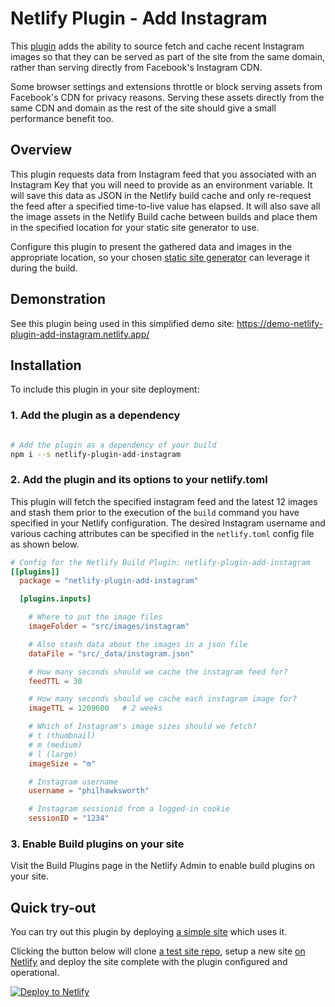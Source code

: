 # Netlify Plugin - Add Instagram

This [plugin](https://www.netlify.com/build/plugins-beta?utm_source=github&utm_medium=plugin-addinstagram-pnh&utm_campaign=devex) adds the ability to source fetch and cache recent Instagram images so that they can be served as part of the site from the same domain, rather than serving directly from Facebook's Instagram CDN.

Some browser settings and extensions throttle or block serving assets from Facebook's CDN for privacy reasons. Serving these assets directly from the same CDN and domain as the rest of the site should give a small performance benefit too.

## Overview

This plugin requests data from Instagram feed that you associated with an Instagram Key that you will need to provide as an environment variable. It will save this data as JSON in the Netlify build cache and only re-request the feed after a specified time-to-live value has elapsed. It will also save all the image assets in the Netlify Build cache between builds and place them in the specified location for your static site generator to use.

Configure this plugin to present the gathered data and images in the appropriate location, so your chosen [static site generator](https://www.netlify.com/blog/2020/04/14/what-is-a-static-site-generator-and-3-ways-to-find-the-best-one/?utm_source=github&utm_medium=plugin-addinstagram-pnh&utm_campaign=devex) can leverage it during the build.


## Demonstration

See this plugin being used in this simplified demo site: https://demo-netlify-plugin-add-instagram.netlify.app/


## Installation

To include this plugin in your site deployment:


### 1. Add the plugin as a dependency

```bash

# Add the plugin as a dependency of your build
npm i --s netlify-plugin-add-instagram

```


### 2. Add the plugin and its options to your netlify.toml

This plugin will fetch the specified instagram feed and the latest 12 images and stash them prior to the execution of the `build` command you have specified in your Netlify configuration. The desired Instagram username and various caching attributes can be specified in the `netlify.toml` config file as shown below.

```toml
# Config for the Netlify Build Plugin: netlify-plugin-add-instagram
[[plugins]]
  package = "netlify-plugin-add-instagram"

  [plugins.inputs]

    # Where to put the image files
    imageFolder = "src/images/instagram"

    # Also stash data about the images in a json file
    dataFile = "src/_data/instagram.json"

    # How many seconds should we cache the instagram feed for?
    feedTTL = 30

    # How many seconds should we cache each instagram image for?
    imageTTL = 1209600   # 2 weeks

    # Which of Instagram's image sizes should we fetch?
    # t (thumbnail)
    # m (medium)
    # l (large)
    imageSize = "m"

    # Instagram username
    username = "philhawksworth"

    # Instagram sessionid from a logged-in cookie
    sessionID = "1234"
```



### 3. Enable Build plugins on your site

Visit the Build Plugins page in the Netlify Admin to enable build plugins on your site.


## Quick try-out

You can try out this plugin by deploying [a simple site](https://demo-netlify-plugin-add-instagram.netlify.app/) which uses it.

Clicking the button below will clone [a test site repo](https://github.com/philhawksworth/demo-netlify-plugin-add-instagram), setup a new site [on Netlify](https://netlify.com?utm_source=github&utm_medium=plugin-addinstagram-pnh&utm_campaign=devex) and deploy the site complete with the plugin configured and operational.

[![Deploy to Netlify](https://www.netlify.com/img/deploy/button.svg)](https://app.netlify.com/start/deploy?repository=https://github.com/philhawksworth/demo-netlify-plugin-add-instagram)

